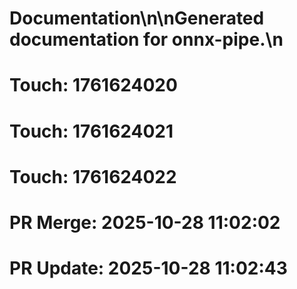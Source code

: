 # Documentation\n\nGenerated documentation for onnx-pipe.\n

# Touch: 1761624020

# Touch: 1761624021

# Touch: 1761624022

# PR Merge: 2025-10-28 11:02:02

# PR Update: 2025-10-28 11:02:43
